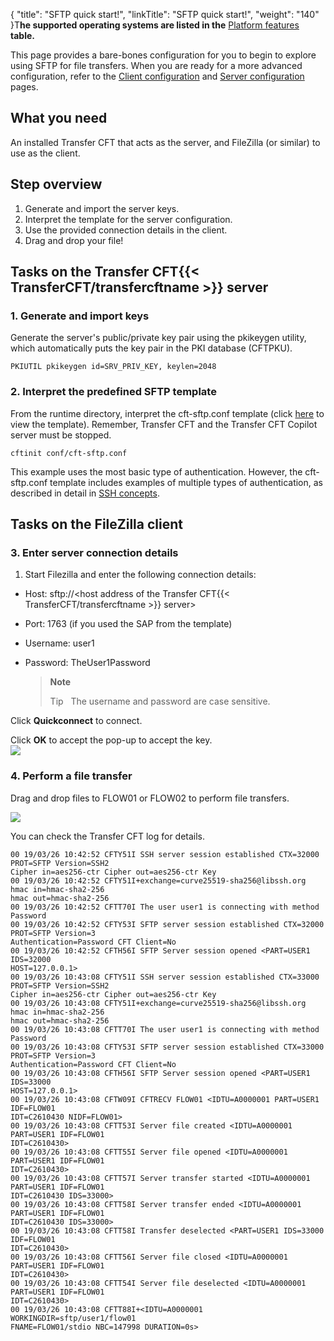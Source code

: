 {
    "title": "SFTP quick start!",
    "linkTitle": "SFTP quick start!",
    "weight": "140"
}T**he supported operating systems are listed in the** [Platform features](../../../datasheet) **table.**

This page provides a bare-bones configuration for you to begin to explore using SFTP for file transfers. When you are ready for a more advanced configuration, refer to the [Client configuration](../sftp_client) and [Server configuration](../sftp_server) pages.

## What you need

An installed Transfer CFT that acts as the server, and FileZilla (or similar) to use as the client.

## Step overview

1. Generate and import the server keys.
1. Interpret the template for the server configuration.
1. Use the provided connection details in the client.
1. Drag and drop your file!

## Tasks on the Transfer CFT{{< TransferCFT/transfercftname  >}} server

### 1. Generate and import keys

Generate the server's public/private key pair using the pkikeygen utility, which automatically puts the key pair in the PKI database (CFTPKU).

```
PKIUTIL pkikeygen id=SRV_PRIV_KEY, keylen=2048
```

### 2. Interpret the predefined SFTP template

From the runtime directory, interpret the cft-sftp.conf template (click [here]() to view the template). Remember, Transfer CFT and the Transfer CFT Copilot server must be stopped.

```
cftinit conf/cft-sftp.conf
```

This example uses the most basic type of authentication. However, the cft-sftp.conf template includes examples of multiple types of authentication, as described in detail in [SSH concepts](../sftp_keys_concepts).

## Tasks on the FileZilla client

### 3. Enter server connection details

1. Start Filezilla and enter the following connection details:

- Host: sftp://&lt;host address of the Transfer CFT{{< TransferCFT/transfercftname >}} server>

- Port: 1763 (if you used the SAP from the template)

- Username: user1

- Password: TheUser1Password  

    > **Note**
    >
    > Tip  
    > The username and password are case sensitive.

Click **Quickconnect** to connect.

Click **OK** to accept the pop-up to accept the key.  
![](/Images/TransferCFT/fz_client_popup.png)

### 4. Perform a file transfer

Drag and drop files to FLOW01 or FLOW02 to perform file transfers.

![](/Images/TransferCFT/fz_client.png)

You can check the Transfer CFT log for details.

```
00 19/03/26 10:42:52 CFTY51I SSH server session established CTX=32000 PROT=SFTP Version=SSH2
Cipher in=aes256-ctr Cipher out=aes256-ctr Key
00 19/03/26 10:42:52 CFTY51I+exchange=curve25519-sha256@libssh.org hmac in=hmac-sha2-256
hmac out=hmac-sha2-256
00 19/03/26 10:42:52 CFTT70I The user user1 is connecting with method Password
00 19/03/26 10:42:52 CFTY53I SFTP server session established CTX=32000 PROT=SFTP Version=3
Authentication=Password CFT Client=No
00 19/03/26 10:42:52 CFTH56I SFTP Server session opened <PART=USER1 IDS=32000
HOST=127.0.0.1>
00 19/03/26 10:43:08 CFTY51I SSH server session established CTX=33000 PROT=SFTP Version=SSH2
Cipher in=aes256-ctr Cipher out=aes256-ctr Key
00 19/03/26 10:43:08 CFTY51I+exchange=curve25519-sha256@libssh.org hmac in=hmac-sha2-256
hmac out=hmac-sha2-256
00 19/03/26 10:43:08 CFTT70I The user user1 is connecting with method Password
00 19/03/26 10:43:08 CFTY53I SFTP server session established CTX=33000 PROT=SFTP Version=3
Authentication=Password CFT Client=No
00 19/03/26 10:43:08 CFTH56I SFTP Server session opened <PART=USER1 IDS=33000
HOST=127.0.0.1>
00 19/03/26 10:43:08 CFTW09I CFTRECV FLOW01 <IDTU=A0000001 PART=USER1 IDF=FLOW01
IDT=C2610430 NIDF=FLOW01>
00 19/03/26 10:43:08 CFTT53I Server file created <IDTU=A0000001 PART=USER1 IDF=FLOW01
IDT=C2610430>
00 19/03/26 10:43:08 CFTT55I Server file opened <IDTU=A0000001 PART=USER1 IDF=FLOW01
IDT=C2610430>
00 19/03/26 10:43:08 CFTT57I Server transfer started <IDTU=A0000001 PART=USER1 IDF=FLOW01
IDT=C2610430 IDS=33000>
00 19/03/26 10:43:08 CFTT58I Server transfer ended <IDTU=A0000001 PART=USER1 IDF=FLOW01
IDT=C2610430 IDS=33000>
00 19/03/26 10:43:08 CFTT58I Transfer deselected <PART=USER1 IDS=33000 IDF=FLOW01
IDT=C2610430>
00 19/03/26 10:43:08 CFTT56I Server file closed <IDTU=A0000001 PART=USER1 IDF=FLOW01
IDT=C2610430>
00 19/03/26 10:43:08 CFTT54I Server file deselected <IDTU=A0000001 PART=USER1 IDF=FLOW01
IDT=C2610430>
00 19/03/26 10:43:08 CFTT88I+<IDTU=A0000001 WORKINGDIR=sftp/user1/flow01
FNAME=FLOW01/stdio NBC=147998 DURATION=0s>
```
